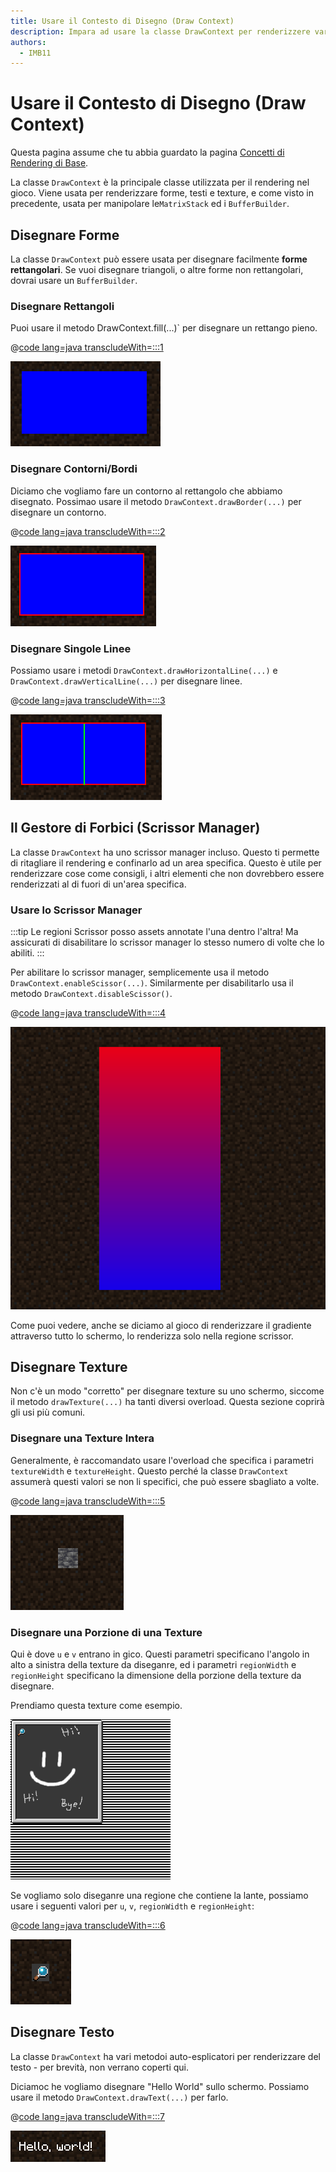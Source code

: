 ```yaml
---
title: Usare il Contesto di Disegno (Draw Context)
description: Impara ad usare la classe DrawContext per renderizzere varie forme, testi e texture.
authors:
  - IMB11
---
```


# Usare il Contesto di Disegno (Draw Context)

Questa pagina assume che tu abbia guardato la pagina [Concetti di Rendering di Base](./basic-concepts.md).

La classe `DrawContext` è la principale classe utilizzata per il rendering nel gioco. Viene usata per renderizzare forme, testi e texture, e come visto in precedente, usata per manipolare le`MatrixStack` ed i `BufferBuilder`.

## Disegnare Forme

La classe `DrawContext` può essere usata per disegnare facilmente **forme rettangolari**. Se vuoi disegnare triangoli, o altre forme non rettangolari, dovrai usare un `BufferBuilder`.

### Disegnare Rettangoli

Puoi usare il metodo DrawContext.fill(...)\` per disegnare un rettango pieno.

@[code lang=java transcludeWith=:::1](@/reference/latest/src/client/java/com/example/docs/rendering/DrawContextExampleScreen.java)

![Un rettangolo.](/assets/develop/rendering/draw-context-rectangle.png)

### Disegnare Contorni/Bordi

Diciamo che vogliamo fare un contorno al rettangolo che abbiamo disegnato. Possimao usare il metodo `DrawContext.drawBorder(...)` per disegnare un contorno.

@[code lang=java transcludeWith=:::2](@/reference/latest/src/client/java/com/example/docs/rendering/DrawContextExampleScreen.java)

![Rettangolo con bordo.](/assets/develop/rendering/draw-context-rectangle-border.png)

### Disegnare Singole Linee

Possiamo usare i metodi `DrawContext.drawHorizontalLine(...)` e `DrawContext.drawVerticalLine(...)` per disegnare linee.

@[code lang=java transcludeWith=:::3](@/reference/latest/src/client/java/com/example/docs/rendering/DrawContextExampleScreen.java)

![Linee](/assets/develop/rendering/draw-context-lines.png)

## Il Gestore di Forbici (Scrissor Manager)

La classe `DrawContext` ha uno scrissor manager incluso. Questo ti permette di ritagliare il rendering e confinarlo ad un area specifica. Questo è utile per renderizzare cose come consigli, i altri elementi che non dovrebbero essere renderizzati al di fuori di un'area specifica.

### Usare lo Scrissor Manager

:::tip
Le regioni Scrissor posso assets annotate l'una dentro l'altra! Ma assicurati di disabilitare lo scrissor manager lo stesso numero di volte che lo abiliti.
:::

Per abilitare lo scrissor manager, semplicemente usa il metodo `DrawContext.enableScissor(...)`. Similarmente per disabilitarlo usa il metodo `DrawContext.disableScissor()`.

@[code lang=java transcludeWith=:::4](@/reference/latest/src/client/java/com/example/docs/rendering/DrawContextExampleScreen.java)

![Regione Scissor in azione.](/assets/develop/rendering/draw-context-scissor.png)

Come puoi vedere, anche se diciamo al gioco di renderizzare il gradiente attraverso tutto lo schermo, lo renderizza solo nella regione scrissor.

## Disegnare Texture

Non c'è un modo "corretto" per disegnare texture su uno schermo, siccome il metodo `drawTexture(...)` ha tanti diversi overload. Questa sezione coprirà gli usi più comuni.

### Disegnare una Texture Intera

Generalmente, è raccomandato usare l'overload che specifica i parametri `textureWidth` e `textureHeight`. Questo perché la classe `DrawContext` assumerà questi valori se non li specifici, che può essere sbagliato a volte.

@[code lang=java transcludeWith=:::5](@/reference/latest/src/client/java/com/example/docs/rendering/DrawContextExampleScreen.java)

![Esempio di tutta la texture disegnata.](/assets/develop/rendering/draw-context-whole-texture.png)

### Disegnare una Porzione di una Texture

Qui è dove `u` e `v` entrano in gico. Questi parametri specificano l'angolo in alto a sinistra della texture da diseganre, ed i parametri `regionWidth` e `regionHeight` specificano la dimensione della porzione della texture da disegnare.

Prendiamo questa texture come esempio.

![Texture del Libro di Ricette](/assets/develop/rendering/draw-context-recipe-book-background.png)

Se vogliamo solo diseganre una regione che contiene la lante, possiamo usare i seguenti valori per `u`, `v`, `regionWidth` e `regionHeight`:

@[code lang=java transcludeWith=:::6](@/reference/latest/src/client/java/com/example/docs/rendering/DrawContextExampleScreen.java)

![Texture Regione](/assets/develop/rendering/draw-context-region-texture.png)

## Disegnare Testo

La classe `DrawContext` ha vari metodoi auto-esplicatori per renderizzare del testo - per brevità, non verrano coperti qui.

Diciamoc he vogliamo disegnare "Hello World" sullo schermo. Possiamo usare il metodo `DrawContext.drawText(...)` per farlo.

@[code lang=java transcludeWith=:::7](@/reference/latest/src/client/java/com/example/docs/rendering/DrawContextExampleScreen.java)

![Disegnare testo](/assets/develop/rendering/draw-context-text.png)
